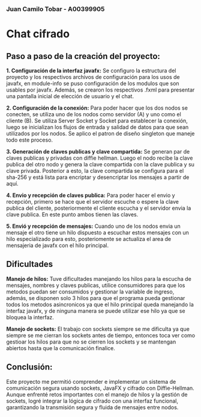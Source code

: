 ### Juan Camilo Tobar - A00399905

# Chat cifrado

## Paso a paso de la creación del proyecto: 

**1. Configuración de la interfaz javafx:** Se configuro la estructura del proyecto y los respectivos archivos de configuración para los usos de javafx, en module-info se puso configuración de los modulos que son usables por javafx. Además, se crearon los respectivos .fxml para presentar una pantalla inicial de elección de usuario y el chat.

**2. Configuración de la conexión:** Para poder hacer que los dos nodos se conecten, se utiliza uno de los nodos como servidor (A) y uno como el cliente (B). Se utiliza Server Socket y Socket para establecer la conexión, luego se inicializan los flujos de entrada y salidad de datos para que sean utilizados por los nodos. Se aplico el patron de diseño singleton que maneje todo este proceso.

**3. Generación de claves publicas y clave compartida:** Se generan par de claves publicas y privadas con diffie hellman. Luego el nodo recibe la clave publica del otro nodo y genera la clave compartida con la clave publica y su clave privada. Posterior a esto, la clave compartida se configura para el sha-256 y está lista para encriptar y desencriptar los mensajes a partir de aquí.

**4. Envio y recepción de claves publica:** Para poder hacer el envio y recepción, primero se hace que el servidor escuche o espere la clave publica del cliente, posteriormente el cliente escucha y el servidor envia la clave publica. En este punto ambos tienen las claves.

**5. Envió y recepción de mensajes:** Cuando uno de los nodos envia un mensaje el otro tiene un hilo dispuesto a escuchar estos mensajes con un hilo especializado para esto, posteriomente se actualiza el area de mensajeria de javafx con el hilo principal.

## Dificultades

**Manejo de hilos:** Tuve dificultades manejando los hilos para la escucha de mensajes, nombres y claves publicas, utilice consumidores para que los metodos puedan ser consumidos y gestionar la variable de ingreso, además, se disponen solo 3 hilos para que el programa pueda gestionar todos los metodos asincronicos ya que el hilo principal queda manejando la interfaz javafx, y de ninguna manera se puede utilizar ese hilo ya que se bloquea la interfaz.

**Manejo de sockets:** El trabajo con sockets siempre se me dificulta ya que siempre se me cierran los sockets antes de tiempo, entonces toca ver como gestioar los hilos para que no se cierren los sockets y se mantengan abiertos hasta que la comunicación finalice.

## Conclusión:

Este proyecto me permitió comprender e implementar un sistema de comunicación segura usando sockets, JavaFX y cifrado con Diffie-Hellman. Aunque enfrenté retos importantes con el manejo de hilos y la gestión de sockets, logré integrar la lógica de cifrado con una interfaz funcional, garantizando la transmisión segura y fluida de mensajes entre nodos.